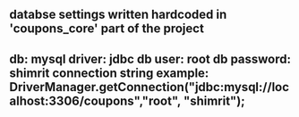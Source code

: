 databse settings written hardcoded in 'coupons_core' part of the project
---------------------------------------------------------------------------------------------
db: 
	mysql
driver: 
	jdbc
db user: 
	root
db password: 
	shimrit
connection string example: 
	DriverManager.getConnection("jdbc:mysql://localhost:3306/coupons","root", "shimrit");
---------------------------------------------------------------------------------------------
